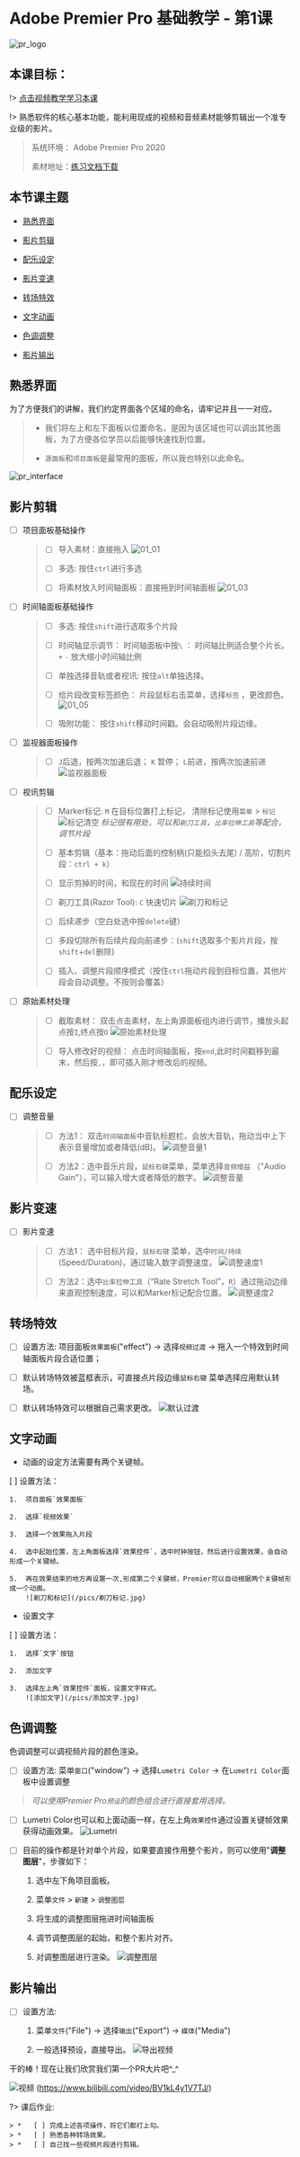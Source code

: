 # Adobe Premier Pro 基础教学 - 第1课

![pr\_logo](/pics/01_00_logo.png "")

## 本课目标：

!> [点击视频教学学习本课](https://v.youku.com/v_show/id_XNTg2NDg3NDc2NA==.html)

!> 熟悉软件的核心基本功能，能利用现成的视频和音频素材能够剪辑出一个准专业级的影片。
> 系统环境： Adobe Premier Pro 2020
>
> 素材地址：[练习文档下载](https://share.weiyun.com/55ro731)

## 本节课主题

*   [熟悉界面](#熟悉界面)

*   [影片剪辑](#影片剪辑)

*   [配乐设定](#配乐设定)

*   [影片变速](#影片变速)

*   [转场特效](#转场特效)

*   [文字动画](#文字动画)

*   [色调调整](#色调调整)

*   [影片输出](#影片输出)

## 熟悉界面

为了方便我们的讲解，我们约定界面各个区域的命名，请牢记并且一一对应。

> *   我们将左上和左下面板以位置命名，是因为该区域也可以调出其他面板，为了方便各位学员以后能够快速找到位置。
>
> *   `源面板`和`项目面板`是最常用的面板，所以我也特别以此命名。

![pr\_interface](/pics/01_01_界面.jpg)

## 影片剪辑

*   [ ] 项目面板基础操作

    > *   [ ] 导入素材：直接拖入
    >     ![01\_01](/pics/01_02_拖入资源.jpg)
    >
    > *   [ ] 多选: 按住`ctrl`进行多选
    >
    > *   [ ] 将素材放入时间轴面板：直接拖到时间轴面板
    >     ![01\_03](/pics/01_03_拖入时间轴.jpg)

*   [ ] 时间轴面板基础操作

    > *   [ ] 多选: 按住`shift`进行选取多个片段
    >
    > *   [ ] 时间轴显示调节： 时间轴面板中按`\`  ： 时间轴比例适合整个片长。 `+` `-` 放大缩小时间轴比例
    >
    > *   [ ] 单独选择音轨或者视讯: 按住`alt`单独选择。
    >
    > *   [ ] 给片段改变标签颜色： 片段鼠标右击菜单，选择`标签` ，更改颜色。
    >     ![01\_05](/pics/01_05_Label.PNG)
    >
    > *   [ ] 吸附功能： 按住`shift`移动时间戳。会自动吸附片段边缘。

*   [ ] 监视器面板操作

    > *   [ ] `J`后退，按两次加速后退； `K` 暂停； `L`前进，按两次加速前进
    >     ![监视器面板](/pics/监视器面板.png)

*   [ ] 视讯剪辑

    > *   [ ] Marker标记: `M` 在目标位置打上标记， 清除标记使用`菜单` > `标记`
    >     ![标记清空](/pics/标记清空.png)
    >     *标记很有用处，可以和`剃刀工具`，`比率拉伸工具`等配合，调节片段*
    >
    > *   [ ] 基本剪辑（基本：拖动后面的控制柄(只能掐头去尾) / 高阶，切割片段：`ctrl + k`）
    >
    > *   [ ] 显示剪掉的时间，和现在的时间
    >     ![持续时间](/pics/持续时间.png)
    >
    > *   [ ] 剃刀工具(Razor Tool): `C` 快速切片
    >     ![剃刀和标记](/pics/剃刀标记.jpg)
    >
    > *   [ ] 后续递步（空白处选中按`delete`键）
    >
    > *   [ ] 多段切除所有后续片段向前递步：(`shift`选取多个影片片段，按`shift`+`del`删除)
    >
    > *   [ ] 插入、调整片段顺序模式（按住`ctrl`拖动片段到目标位置，其他片段会自动调整。不按则会覆盖）

*   [ ] 原始素材处理

    > *   [ ] 截取素材： 双击点击素材，左上角源面板组内进行调节，播放头起点按`I`,终点按`O`
    >     ![原始素材处理](/pics/素材处理.jpg)
    >
    > *   [ ] 导入修改好的视频： 点击时间轴面板，按`end`,此时时间戳移到最末，然后按`,`，即可插入刚才修改后的视频。

## 配乐设定

*   [ ] 调整音量

    > *   [ ] 方法1： 双击`时间轴面板`中音轨标题栏，会放大音轨，拖动当中上下表示音量增加或者降低(dB)。
    >     ![调整音量1](/pics/音量调节2.png)
    >
    > *   [ ] 方法2：选中音乐片段，`鼠标右键`菜单，菜单选择`音频增益` （"Audio Gain"），可以输入增大或者降低的数字。
    >     ![调整音量](/pics/音量调节.jpg)

## 影片变速

*   [ ] 影片变速

    > *   [ ] 方法1： 选中目标片段，`鼠标右键` 菜单，选中`时间/持续`(Speed/Duration)，通过输入数字调整速度。
    >     ![调整速度1](/pics/调节速度1.jpg)
    >
    > *   [ ] 方法2：选中`比率拉伸工具`（“Rate Stretch Tool”，`R`）通过拖动边缘来直观控制速度，可以和Marker标记配合位置。
    >     ![调整速度2](/pics/比率拉伸工具.jpg)

## 转场特效

*   [ ] 设置方法: 项目面板`效果面板`("effect") -> 选择`视频过渡`  ->  拖入一个特效到时间轴面板片段合适位置；

*   [ ] 默认转场特效被蓝框表示，可直接点片段边缘`鼠标右键` 菜单选择应用默认转场。

*   [ ] 默认转场特效可以根据自己需求更改。
    ![默认过渡](/pics/默认过渡.jpg)

## 文字动画

*   动画的设定方法需要有两个关键帧。

[ ] 设置方法：

    1.  项目面板`效果面板`

    2.  选择`视频效果`

    3.  选择一个效果拖入片段

    4.  选中起始位置，左上角面板选择`效果控件`，选中时钟按钮，然后进行设置效果，会自动形成一个关键帧。

    5.  再在效果结束的地方再设置一次,形成第二个关键帧，Premier可以自动根据两个关键帧形成一个动画。
        ![剃刀和标记](/pics/剃刀标记.jpg)

<!---->

*   设置文字

[ ] 设置方法：

    1.  选择`文字`按钮

    2.  添加文字

    3.  选择左上角`效果控件`面板，设置文字样式。
        ![添加文字](/pics/添加文字.jpg)

## 色调调整

色调调整可以调视频片段的颜色渲染。

*   [ ] 设置方法: 菜单`窗口`("window") -> 选择`Lumetri Color`  ->  在`Lumetri Color`面板中设置调整

> *可以使用Premier Pro`预设`的颜色组合进行直接套用选择。*

*   [ ] Lumetri Color也可以和上面动画一样，在左上角`效果控件`通过设置关键帧效果获得动画效果。
    ![Lumetri](/pics/lumetri.jpg)

*   [ ] 目前的操作都是针对单个片段，如果要直接作用整个影片，则可以使用"**调整图层**"，步骤如下：

    1.  选中左下角项目面板。

    2.  菜单`文件` > `新建` > `调整图层`

    3.  将生成的调整图层拖进时间轴面板

    4.  调节调整图层的起始，和整个影片对齐。

    5.  对调整图层进行渲染。
        ![调整图层](/pics/调整图层.jpg)

## 影片输出

*   [ ] 设置方法:

    1.  菜单`文件`("File") -> 选择`输出`("Export")  ->  `媒体`("Media")

    2.  一般选择预设，直接导出。
        ![导出视频](/pics/导出视频.jpg)

干的棒！现在让我们欣赏我们第一个PR大片吧^\_^

![视频](/pics/成片.png "点击进入视频") (https://www.bilibili.com/video/BV1kL4y1V7TJ/)

?> 课后作业:

    > *   [ ] 完成上述各项操作，将它们都打上勾。
    > *   [ ] 熟悉各种转场效果。
    > *   [ ] 自己找一些视频片段进行剪辑。
